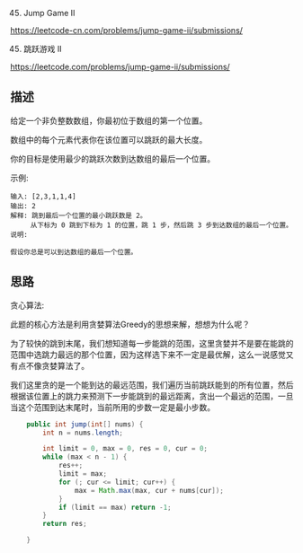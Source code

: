 45. Jump Game II

<https://leetcode-cn.com/problems/jump-game-ii/submissions/>

45. 跳跃游戏 II

<https://leetcode.com/problems/jump-game-ii/submissions/>

## 描述
给定一个非负整数数组，你最初位于数组的第一个位置。

数组中的每个元素代表你在该位置可以跳跃的最大长度。

你的目标是使用最少的跳跃次数到达数组的最后一个位置。

示例:
```
输入: [2,3,1,1,4]
输出: 2
解释: 跳到最后一个位置的最小跳跃数是 2。
     从下标为 0 跳到下标为 1 的位置，跳 1 步，然后跳 3 步到达数组的最后一个位置。
说明:

假设你总是可以到达数组的最后一个位置。
```

## 思路

贪心算法:

此题的核心方法是利用贪婪算法Greedy的思想来解，想想为什么呢？ 

为了较快的跳到末尾，我们想知道每一步能跳的范围，这里贪婪并不是要在能跳的范围中选跳力最远的那个位置，因为这样选下来不一定是最优解，这么一说感觉又有点不像贪婪算法了。

我们这里贪的是一个能到达的最远范围，我们遍历当前跳跃能到的所有位置，然后根据该位置上的跳力来预测下一步能跳到的最远距离，贪出一个最远的范围，一旦当这个范围到达末尾时，当前所用的步数一定是最小步数。



```java
    public int jump(int[] nums) {
        int n = nums.length;

        int limit = 0, max = 0, res = 0, cur = 0;
        while (max < n - 1) {
            res++;
            limit = max;
            for (; cur <= limit; cur++) {
                max = Math.max(max, cur + nums[cur]);
            }
            if (limit == max) return -1;
        }
        return res;

    }
```
